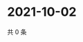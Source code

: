 # 2021-10-02

共 0 条

<!-- BEGIN -->
<!-- 最后更新时间 Sat Oct 02 2021 15:17:04 GMT+0800 (China Standard Time) -->

<!-- END -->
